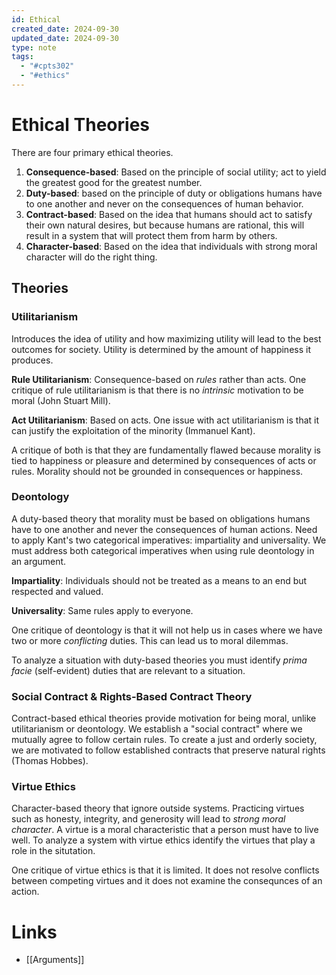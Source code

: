 ```yaml
---
id: Ethical
created_date: 2024-09-30
updated_date: 2024-09-30
type: note
tags:
  - "#cpts302"
  - "#ethics"
---
```


# Ethical Theories

There are four primary ethical theories.
1. **Consequence-based**: Based on the principle of social utility; act to yield the greatest good for the greatest number.
2. **Duty-based**: based on the principle of duty or obligations humans have to one another and never on the consequences of human behavior.
3. **Contract-based**: Based on the idea that humans should act to satisfy their own natural desires, but because humans are rational, this will result in a system that will protect them from harm by others.
4. **Character-based**: Based on the idea that individuals with strong moral character will do the right thing.

## Theories

### Utilitarianism

Introduces the idea of utility and how maximizing utility will lead to the best outcomes for society. Utility is determined by the amount of happiness it produces.

**Rule Utilitarianism**: Consequence-based on *rules* rather than acts. One critique of rule utilitarianism is that there is no *intrinsic* motivation to be moral (John Stuart Mill).

**Act Utilitarianism**: Based on acts. One issue with act utilitarianism is that it can justify the exploitation of the minority (Immanuel Kant).

A critique of both is that they are fundamentally flawed because morality is tied to happiness or pleasure and determined by consequences of acts or rules. Morality should not be grounded in consequences or happiness.

### Deontology

A duty-based theory that morality must be based on obligations humans have to one another and never the consequences of human actions. Need to apply Kant's two categorical imperatives: impartiality and universality. We must address both categorical imperatives when using rule deontology in an argument.

**Impartiality**: Individuals should not be treated as a means to an end but respected and valued.

**Universality**: Same rules apply to everyone.

One critique of deontology is that it will not help us in cases where we have two or more *conflicting* duties. This can lead us to moral dilemmas.

To analyze a situation with duty-based theories you must identify *prima facie* (self-evident) duties that are relevant to a situation.

### Social Contract & Rights-Based Contract Theory

Contract-based ethical theories provide motivation for being moral, unlike utilitarianism or deontology. We establish a "social contract" where we mutually agree to follow certain rules. To create a just and orderly society, we are motivated to follow established contracts that preserve natural rights (Thomas Hobbes).

### Virtue Ethics

Character-based theory that ignore outside systems. Practicing virtues such as honesty, integrity, and generosity will lead to *strong moral character*. A virtue is a moral characteristic that a person must have to live well. To analyze a system with virtue ethics identify the virtues that play a role in the situtation.

One critique of virtue ethics is that it is limited. It does not resolve conflicts between competing virtues and it does not examine the consequnces of an action.

# Links

- [[Arguments]]